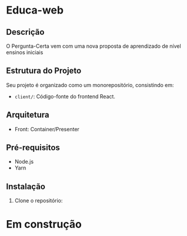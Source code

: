 # Educa-web

## Descrição

O Pergunta-Certa vem com uma nova proposta de aprendizado de nível ensinos iniciais

## Estrutura do Projeto

Seu projeto é organizado como um monorepositório, consistindo em:

- `client/`: Código-fonte do frontend React.

## Arquitetura
- Front: Container/Presenter

## Pré-requisitos

- Node.js
- Yarn

## Instalação

1. Clone o repositório:

# Em construção
